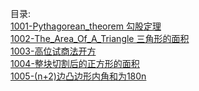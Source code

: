 目录:  
[1001-Pythagorean_theorem 勾股定理](https://github.com/Manon-des-sources/mathematics/blob/master/contents/F001-Interesting_Else/1001-Pythagorean_theorem.md)  
[1002-The_Area_Of_A_Triangle 三角形的面积](https://github.com/Manon-des-sources/mathematics/blob/master/contents/F001-Interesting_Else/1002-The_Area_Of_A_Triangle.md)  
[1003-高位试商法开方](https://github.com/Manon-des-sources/mathematics/blob/master/contents/F001-Interesting_Else/1003-%E9%AB%98%E4%BD%8D%E8%AF%95%E5%95%86%E6%B3%95%E5%BC%80%E6%96%B9.md)  
[1004-整块切割后的正方形的面积](https://github.com/Manon-des-sources/mathematics/blob/master/contents/F001-Interesting_Else/1004-%E6%95%B4%E5%9D%97%E5%88%87%E5%89%B2%E5%90%8E%E7%9A%84%E6%AD%A3%E6%96%B9%E5%BD%A2%E7%9A%84%E9%9D%A2%E7%A7%AF.md)  
[1005-(n+2)边凸边形内角和为180n](https://github.com/Manon-des-sources/mathematics/blob/master/contents/F001-Interesting_Else/1005-(n%2B2)%E8%BE%B9%E5%87%B8%E8%BE%B9%E5%BD%A2%E5%86%85%E8%A7%92%E5%92%8C%E4%B8%BA180n.md)  
